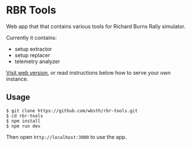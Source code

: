 # RBR Tools

Web app that that contains various tools for Richard Burns Rally simulator.

Currently it contains:

- setup extractor
- setup replacer
- telemetry analyzer

[Visit web version](http://rbr-tools.vercel.app), or read instructions below how to serve your own instance.

## Usage

```
$ git clone https://github.com/wbsth/rbr-tools.git
$ cd rbr-tools
$ npm install
$ npm run dev
```

Then open `http://localhost:3000` to use the app.
